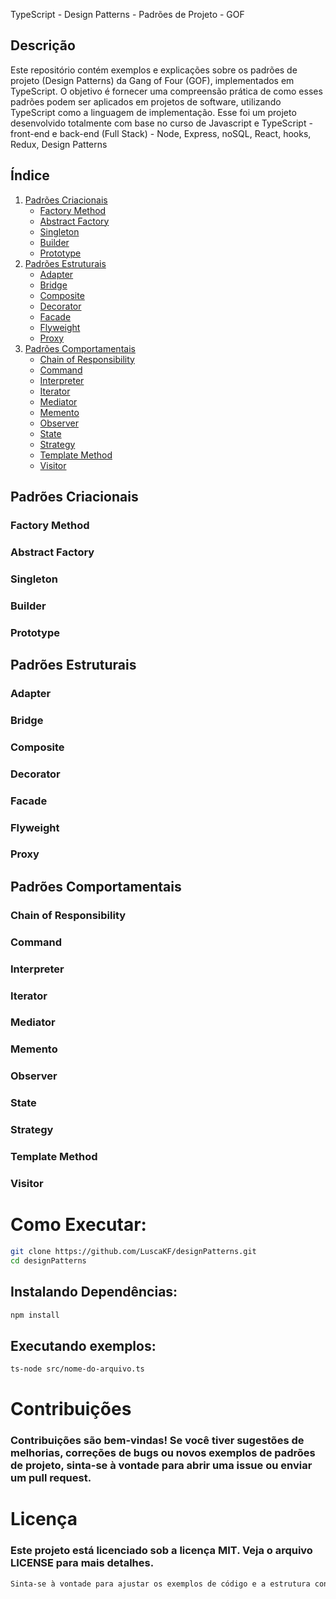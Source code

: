 TypeScript - Design Patterns - Padrões de Projeto - GOF

## Descrição
Este repositório contém exemplos e explicações sobre os padrões de projeto (Design Patterns) da Gang of Four (GOF), implementados em TypeScript. O objetivo é fornecer uma compreensão prática de como esses padrões podem ser aplicados em projetos de software, utilizando TypeScript como a linguagem de implementação.
Esse foi um projeto desenvolvido totalmente com base no curso de Javascript e TypeScript - front-end e back-end (Full Stack) - Node, Express, noSQL, React, hooks, Redux, Design Patterns

## Índice
1. [Padrões Criacionais](#padrões-criacionais)
   - [Factory Method](#factory-method)
   - [Abstract Factory](#abstract-factory)
   - [Singleton](#singleton)
   - [Builder](#builder)
   - [Prototype](#prototype)
2. [Padrões Estruturais](#padrões-estruturais)
   - [Adapter](#adapter)
   - [Bridge](#bridge)
   - [Composite](#composite)
   - [Decorator](#decorator)
   - [Facade](#facade)
   - [Flyweight](#flyweight)
   - [Proxy](#proxy)
3. [Padrões Comportamentais](#padrões-comportamentais)
   - [Chain of Responsibility](#chain-of-responsibility)
   - [Command](#command)
   - [Interpreter](#interpreter)
   - [Iterator](#iterator)
   - [Mediator](#mediator)
   - [Memento](#memento)
   - [Observer](#observer)
   - [State](#state)
   - [Strategy](#strategy)
   - [Template Method](#template-method)
   - [Visitor](#visitor)

## Padrões Criacionais
### Factory Method
### Abstract Factory
### Singleton
### Builder
### Prototype

## Padrões Estruturais
### Adapter
### Bridge
### Composite
### Decorator
### Facade
### Flyweight
### Proxy

## Padrões Comportamentais
### Chain of Responsibility
### Command
### Interpreter
### Iterator
### Mediator
### Memento
### Observer
### State
### Strategy
### Template Method
### Visitor

# Como Executar:

```bash
git clone https://github.com/LuscaKF/designPatterns.git
cd designPatterns
```

## Instalando Dependências:

```bash
npm install
```

## Executando exemplos:
```bash
ts-node src/nome-do-arquivo.ts
```

# Contribuições
### Contribuições são bem-vindas! Se você tiver sugestões de melhorias, correções de bugs ou novos exemplos de padrões de projeto, sinta-se à vontade para abrir uma issue ou enviar um pull request.

# Licença
### Este projeto está licenciado sob a licença MIT. Veja o arquivo LICENSE para mais detalhes.

```css
Sinta-se à vontade para ajustar os exemplos de código e a estrutura conforme necessário. Se precisar de mais detalhes ou ajuda com algo específico, estou à disposição!
```
